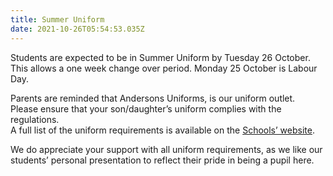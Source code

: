 ```yaml
---
title: Summer Uniform
date: 2021-10-26T05:54:53.035Z
---
```

Students are expected to be in Summer Uniform by Tuesday 26 October. This allows a one week change over period. Monday 25 October is Labour Day.

Parents are reminded that Andersons Uniforms, is our uniform outlet.  
Please ensure that your son/daughter’s uniform complies with the regulations.  
A full list of the uniform requirements is available on the [Schools’ website](https://www.whanganuihigh.school.nz/info-for-parents/uniform/).

We do appreciate your support with all uniform requirements, as we like our students’ personal presentation to reflect their pride in being a pupil here.